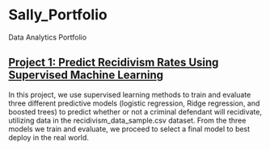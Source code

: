 # Sally_Portfolio
Data Analytics Portfolio

## [Project 1: Predict Recidivism Rates Using Supervised Machine Learning](https://github.com/sallyyrong/Predict-Recidivism-Using-Supervised-Machine-Learning)

  <p>
  In this project, we use supervised learning methods to train and evaluate three different predictive models (logistic regression, Ridge regression, and boosted trees) to predict whether or not a criminal defendant will recidivate, utilizing data in the recidivism_data_sample.csv dataset. From the three models we train and evaluate, we proceed to select a final model to best deploy in the real world.
  </p>
